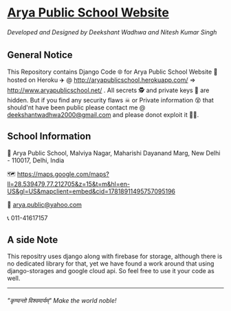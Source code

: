 # [Arya Public School Website](http://aryapublicschool.herokuapp.com/ "Arya Public School Website")

###### Developed and Designed by Deekshant Wadhwa and Nitesh Kumar Singh
## General Notice
This Repository contains Django Code 🌐 for Arya Public School Website 🏫 hosted on Heroku ✈️ @ http://aryapublicschool.herokuapp.com/ => http://www.aryapublicschool.net/ . All secrets 🕵 and private keys 🔑 are hidden. But if you find any security flaws ☠ or Private information 😵 that should'nt have been public please contact me @ deekshantwadhwa2000@gmail.com and please donot exploit it 🙏🙏. 

## School Information
🏫 Arya Public School, Malviya Nagar, Maharishi Dayanand Marg, New Delhi - 110017, Delhi, India

🗺️ https://maps.google.com/maps?ll=28.539479,77.212705&z=15&t=m&hl=en-US&gl=US&mapclient=embed&cid=17818911495757095196

📧 arya.public@yahoo.com

📞 011-41617157

## A side Note
This repositry uses django along with firebase for storage, although there is no dedicated library for that, yet we have found a work around that using django-storages and google cloud api. So feel free to use it your code as well.

------------

###### "कृण्वन्तो विश्वमार्यम्" Make the world noble!
